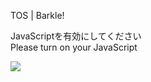 TOS | Barkle!

JavaScriptを有効にしてください  
Please turn on your JavaScript

![](/static-assets/splash.png?1733252107018)